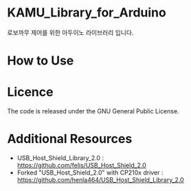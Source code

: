 # KAMU_Library_for_Arduino
로보까무 제어를 위한 아두이노 라이브러리 입니다.


# How to Use


# Licence
The code is released under the GNU General Public License.


# Additional Resources
* USB_Host_Shield_Library_2.0  : <https://github.com/felis/USB_Host_Shield_2.0>
* Forked "USB_Host_Shield_2.0" with CP210x driver : <https://github.com/henla464/USB_Host_Shield_Library_2.0>
